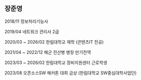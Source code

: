 ## 장준영

2018/11 정보처리기능사

2019/04 네트워크 관리사 2급

2020/03 ~ 2026/02 한림대학교 재학 (콘텐츠IT 전공)

2021/04 ~ 2022/12 해군 전산병 병장 만기전역

2023/03 ~ 2026/02 한림대학교 장비지원센터 근로학생

2023/08 오픈소스SW 해커톤 대회 금상 (한림대학교 SW중심대학사업단)
